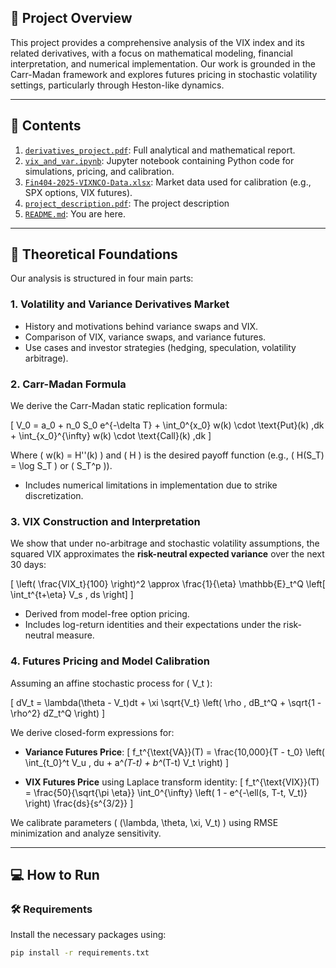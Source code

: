 ## 🧠 Project Overview

This project provides a comprehensive analysis of the VIX index and its related derivatives, with a focus on mathematical modeling, financial interpretation, and numerical implementation. Our work is grounded in the Carr-Madan framework and explores futures pricing in stochastic volatility settings, particularly through Heston-like dynamics.

---

## 🧾 Contents

1. [`derivatives_project.pdf`](./derivatives_project.pdf): Full analytical and mathematical report.
2. [`vix_and_var.ipynb`](./vix_and_var.ipynb): Jupyter notebook containing Python code for simulations, pricing, and calibration.
3. [`Fin404-2025-VIXNCO-Data.xlsx`](./Fin404-2025-VIXNCO-Data.xlsx): Market data used for calibration (e.g., SPX options, VIX futures).
4. [`project_description.pdf`](./project_description.pdf): The project description 
5. [`README.md`](./README.md): You are here.

---

## 📘 Theoretical Foundations

Our analysis is structured in four main parts:

### 1. Volatility and Variance Derivatives Market

- History and motivations behind variance swaps and VIX.
- Comparison of VIX, variance swaps, and variance futures.
- Use cases and investor strategies (hedging, speculation, volatility arbitrage).

### 2. Carr-Madan Formula

We derive the Carr-Madan static replication formula:

\[
V_0 = a_0 + n_0 S_0 e^{-\delta T} + \int_0^{x_0} w(k) \cdot \text{Put}(k) \,dk + \int_{x_0}^{\infty} w(k) \cdot \text{Call}(k) \,dk
\]

Where \( w(k) = H''(k) \) and \( H \) is the desired payoff function (e.g., \( H(S_T) = \log S_T \) or \( S_T^p \)).

- Includes numerical limitations in implementation due to strike discretization.

### 3. VIX Construction and Interpretation

We show that under no-arbitrage and stochastic volatility assumptions, the squared VIX approximates the **risk-neutral expected variance** over the next 30 days:

\[
\left( \frac{VIX_t}{100} \right)^2 \approx \frac{1}{\eta} \mathbb{E}_t^Q \left[ \int_t^{t+\eta} V_s \, ds \right]
\]

- Derived from model-free option pricing.
- Includes log-return identities and their expectations under the risk-neutral measure.

### 4. Futures Pricing and Model Calibration

Assuming an affine stochastic process for \( V_t \):

\[
dV_t = \lambda(\theta - V_t)dt + \xi \sqrt{V_t} \left( \rho \, dB_t^Q + \sqrt{1 - \rho^2} dZ_t^Q \right)
\]

We derive closed-form expressions for:

- **Variance Futures Price**:
  \[
  f_t^{\text{VA}}(T) = \frac{10,000}{T - t_0} \left( \int_{t_0}^t V_u \, du + a^*(T-t) + b^*(T-t) V_t \right)
  \]

- **VIX Futures Price** using Laplace transform identity:
  \[
  f_t^{\text{VIX}}(T) = \frac{50}{\sqrt{\pi \eta}} \int_0^{\infty} \left( 1 - e^{-\ell(s, T-t, V_t)} \right) \frac{ds}{s^{3/2}}
  \]

We calibrate parameters \( (\lambda, \theta, \xi, V_t) \) using RMSE minimization and analyze sensitivity.

---

## 💻 How to Run

### 🛠️ Requirements

Install the necessary packages using:

```bash
pip install -r requirements.txt
